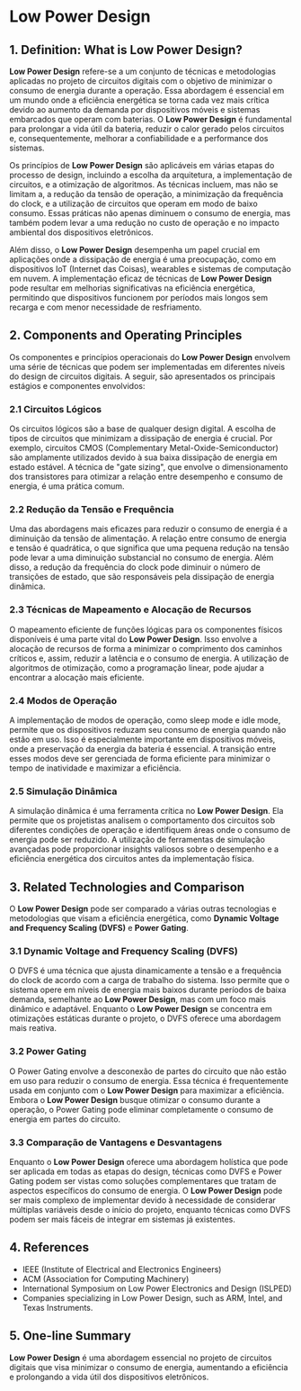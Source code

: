 # Low Power Design

## 1. Definition: What is **Low Power Design**?
**Low Power Design** refere-se a um conjunto de técnicas e metodologias aplicadas no projeto de circuitos digitais com o objetivo de minimizar o consumo de energia durante a operação. Essa abordagem é essencial em um mundo onde a eficiência energética se torna cada vez mais crítica devido ao aumento da demanda por dispositivos móveis e sistemas embarcados que operam com baterias. O **Low Power Design** é fundamental para prolongar a vida útil da bateria, reduzir o calor gerado pelos circuitos e, consequentemente, melhorar a confiabilidade e a performance dos sistemas.

Os princípios de **Low Power Design** são aplicáveis em várias etapas do processo de design, incluindo a escolha da arquitetura, a implementação de circuitos, e a otimização de algoritmos. As técnicas incluem, mas não se limitam a, a redução da tensão de operação, a minimização da frequência do clock, e a utilização de circuitos que operam em modo de baixo consumo. Essas práticas não apenas diminuem o consumo de energia, mas também podem levar a uma redução no custo de operação e no impacto ambiental dos dispositivos eletrônicos.

Além disso, o **Low Power Design** desempenha um papel crucial em aplicações onde a dissipação de energia é uma preocupação, como em dispositivos IoT (Internet das Coisas), wearables e sistemas de computação em nuvem. A implementação eficaz de técnicas de **Low Power Design** pode resultar em melhorias significativas na eficiência energética, permitindo que dispositivos funcionem por períodos mais longos sem recarga e com menor necessidade de resfriamento.

## 2. Components and Operating Principles
Os componentes e princípios operacionais do **Low Power Design** envolvem uma série de técnicas que podem ser implementadas em diferentes níveis do design de circuitos digitais. A seguir, são apresentados os principais estágios e componentes envolvidos:

### 2.1 Circuitos Lógicos
Os circuitos lógicos são a base de qualquer design digital. A escolha de tipos de circuitos que minimizam a dissipação de energia é crucial. Por exemplo, circuitos CMOS (Complementary Metal-Oxide-Semiconductor) são amplamente utilizados devido à sua baixa dissipação de energia em estado estável. A técnica de "gate sizing", que envolve o dimensionamento dos transistores para otimizar a relação entre desempenho e consumo de energia, é uma prática comum.

### 2.2 Redução da Tensão e Frequência
Uma das abordagens mais eficazes para reduzir o consumo de energia é a diminuição da tensão de alimentação. A relação entre consumo de energia e tensão é quadrática, o que significa que uma pequena redução na tensão pode levar a uma diminuição substancial no consumo de energia. Além disso, a redução da frequência do clock pode diminuir o número de transições de estado, que são responsáveis pela dissipação de energia dinâmica.

### 2.3 Técnicas de Mapeamento e Alocação de Recursos
O mapeamento eficiente de funções lógicas para os componentes físicos disponíveis é uma parte vital do **Low Power Design**. Isso envolve a alocação de recursos de forma a minimizar o comprimento dos caminhos críticos e, assim, reduzir a latência e o consumo de energia. A utilização de algoritmos de otimização, como a programação linear, pode ajudar a encontrar a alocação mais eficiente.

### 2.4 Modos de Operação
A implementação de modos de operação, como sleep mode e idle mode, permite que os dispositivos reduzam seu consumo de energia quando não estão em uso. Isso é especialmente importante em dispositivos móveis, onde a preservação da energia da bateria é essencial. A transição entre esses modos deve ser gerenciada de forma eficiente para minimizar o tempo de inatividade e maximizar a eficiência.

### 2.5 Simulação Dinâmica
A simulação dinâmica é uma ferramenta crítica no **Low Power Design**. Ela permite que os projetistas analisem o comportamento dos circuitos sob diferentes condições de operação e identifiquem áreas onde o consumo de energia pode ser reduzido. A utilização de ferramentas de simulação avançadas pode proporcionar insights valiosos sobre o desempenho e a eficiência energética dos circuitos antes da implementação física.

## 3. Related Technologies and Comparison
O **Low Power Design** pode ser comparado a várias outras tecnologias e metodologias que visam a eficiência energética, como **Dynamic Voltage and Frequency Scaling (DVFS)** e **Power Gating**. 

### 3.1 Dynamic Voltage and Frequency Scaling (DVFS)
O DVFS é uma técnica que ajusta dinamicamente a tensão e a frequência do clock de acordo com a carga de trabalho do sistema. Isso permite que o sistema opere em níveis de energia mais baixos durante períodos de baixa demanda, semelhante ao **Low Power Design**, mas com um foco mais dinâmico e adaptável. Enquanto o **Low Power Design** se concentra em otimizações estáticas durante o projeto, o DVFS oferece uma abordagem mais reativa.

### 3.2 Power Gating
O Power Gating envolve a desconexão de partes do circuito que não estão em uso para reduzir o consumo de energia. Essa técnica é frequentemente usada em conjunto com o **Low Power Design** para maximizar a eficiência. Embora o **Low Power Design** busque otimizar o consumo durante a operação, o Power Gating pode eliminar completamente o consumo de energia em partes do circuito.

### 3.3 Comparação de Vantagens e Desvantagens
Enquanto o **Low Power Design** oferece uma abordagem holística que pode ser aplicada em todas as etapas do design, técnicas como DVFS e Power Gating podem ser vistas como soluções complementares que tratam de aspectos específicos do consumo de energia. O **Low Power Design** pode ser mais complexo de implementar devido à necessidade de considerar múltiplas variáveis desde o início do projeto, enquanto técnicas como DVFS podem ser mais fáceis de integrar em sistemas já existentes.

## 4. References
- IEEE (Institute of Electrical and Electronics Engineers)
- ACM (Association for Computing Machinery)
- International Symposium on Low Power Electronics and Design (ISLPED)
- Companies specializing in Low Power Design, such as ARM, Intel, and Texas Instruments.

## 5. One-line Summary
**Low Power Design** é uma abordagem essencial no projeto de circuitos digitais que visa minimizar o consumo de energia, aumentando a eficiência e prolongando a vida útil dos dispositivos eletrônicos.